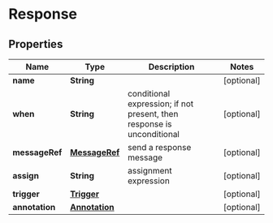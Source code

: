
# Response

## Properties
Name | Type | Description | Notes
------------ | ------------- | ------------- | -------------
**name** | **String** |  |  [optional]
**when** | **String** | conditional expression; if not present, then response is unconditional |  [optional]
**messageRef** | [**MessageRef**](MessageRef.md) | send a response message |  [optional]
**assign** | **String** | assignment expression |  [optional]
**trigger** | [**Trigger**](Trigger.md) |  |  [optional]
**annotation** | [**Annotation**](Annotation.md) |  |  [optional]



